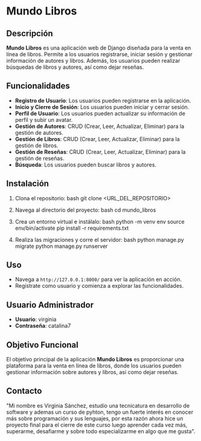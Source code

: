 # Mundo Libros

## Descripción
**Mundo Libros** es una aplicación web de Django diseñada para la venta en línea de libros. Permite a los usuarios registrarse, iniciar sesión y gestionar información de autores y libros. Además, los usuarios pueden realizar búsquedas de libros y autores, así como dejar reseñas.

## Funcionalidades
- **Registro de Usuario**: Los usuarios pueden registrarse en la aplicación.
- **Inicio y Cierre de Sesión**: Los usuarios pueden iniciar y cerrar sesión.
- **Perfil de Usuario**: Los usuarios pueden actualizar su información de perfil y subir un avatar.
- **Gestión de Autores**: CRUD (Crear, Leer, Actualizar, Eliminar) para la gestión de autores.
- **Gestión de Libros**: CRUD (Crear, Leer, Actualizar, Eliminar) para la gestión de libros.
- **Gestión de Reseñas**: CRUD (Crear, Leer, Actualizar, Eliminar) para la gestión de reseñas.
- **Búsqueda**: Los usuarios pueden buscar libros y autores.

## Instalación
1. Clona el repositorio:
    bash
    git clone <URL_DEL_REPOSITORIO>
    
2. Navega al directorio del proyecto:
    bash
    cd mundo_libros
    
3. Crea un entorno virtual e instálalo:
    bash
    python -m venv env
    source env/bin/activate
    pip install -r requirements.txt
    
4. Realiza las migraciones y corre el servidor:
    bash
    python manage.py migrate
    python manage.py runserver
    

## Uso
- Navega a `http://127.0.0.1:8000/` para ver la aplicación en acción.
- Regístrate como usuario y comienza a explorar las funcionalidades.

## Usuario Administrador
- **Usuario**: virginia
- **Contraseña**: catalina7

## Objetivo Funcional
El objetivo principal de la aplicación **Mundo Libros** es proporcionar una plataforma para la venta en línea de libros, donde los usuarios pueden gestionar información sobre autores y libros, así como dejar reseñas.

## Contacto
"Mi nombre es Virginia Sánchez, estudio una tecnicatura en desarrollo de software y ademas un curso de pyhton, tengo un fuerte interés en conocer más sobre programación y sus lenguajes, por esta razón ahora hice un proyecto final para el cierre de este curso luego aprender cada vez más, superarme, desafiarme y sobre todo especializarme en algo que me gusta".

